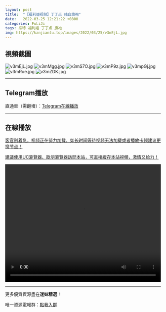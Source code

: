 ```yaml
---
layout: post
title:  "【福利姬视频】丁丁点 纯白旗袍"
date:   2022-03-25 12:21:22 +0800
categories: FuLiJi
tags: 推特 福利姬 丁丁点 旗袍
img: https://kanjiantu.top/images/2022/03/25/v3mEjL.jpg
---
```



## 視頻截圖

![v3mEjL.jpg](https://kanjiantu.top/images/2022/03/25/v3mEjL.jpg)
![v3mMgg.jpg](https://kanjiantu.top/images/2022/03/25/v3mMgg.jpg)
![v3mS7O.jpg](https://kanjiantu.top/images/2022/03/25/v3mS7O.jpg)
![v3mP9z.jpg](https://kanjiantu.top/images/2022/03/25/v3mP9z.jpg)
![v3mpGj.jpg](https://kanjiantu.top/images/2022/03/25/v3mpGj.jpg)
![v3mRoe.jpg](https://kanjiantu.top/images/2022/03/25/v3mRoe.jpg)
![v3mZDK.jpg](https://kanjiantu.top/images/2022/03/25/v3mZDK.jpg)

* * *
## Telegram播放

直通車（需翻墻）：[Telegram在線播放](https://t.me/mimeijingxuan/315)

* * *
## 在線播放
<u>客官别着急，视频正在努力加载，如长时间等待视频无法加载或者播放卡顿建议更换节点！</u>

<u>建議使用UC瀏覽器、歐朋瀏覽器訪問本站，可直接緩存本站視頻，激情又給力！</u>
<center><video src="https://cdn.publer.io/uploads/videos/623d3c6bdb279761fe397941/6be194d15557d07044f1a296e82679be.mp4" width="100%" height="380px" controls="controls"></video></center>


* * *
更多優質資源盡在**迷妹精選**！

唯一資源電報群：[點我入群](https://t.me/mimeijingxuan)


